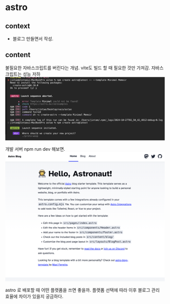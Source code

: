 # astro

## context
- 블로그 만들면서 작성.

## content
불필요한 자바스크립트를 버린다는 개념. vite도 빌드 할 때 필요한 것만 가져감.
자바스크립트는 성능 저하
![set-astro-1](/src/image/set-astro-1.png)

개발 서버 npm run dev 해보면.
![astro-dev-server](/src/image/astro-dev-server.png)

astro 로 배포할 때 어떤 플랫폼을 쓰면 좋을까. 플랫폼 선택에 따라 이후 블로그 관리 효율에 차이가 있을지 궁금하다.
